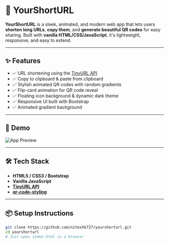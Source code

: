 # 🔗 YourShortURL

**YourShortURL** is a sleek, animated, and modern web app that lets users **shorten long URLs**, **copy them**, and **generate beautiful QR codes** for easy sharing. Built with **vanilla HTML/CSS/JavaScript**, it's lightweight, responsive, and easy to extend.

---

## ✨ Features

- ✅ URL shortening using the [TinyURL API](https://tinyurl.com/app/)
- ✅ Copy to clipboard & paste from clipboard
- ✅ Stylish animated QR codes with random gradients
- ✅ Flip-card animation for QR code reveal
- ✅ Floating icon background & dynamic dark theme
- ✅ Responsive UI built with Bootstrap
- ✅ Animated gradient background

---

## 🚀 Demo

![App Preview](https://dummyimage.com/800x400/2c5364/ffffff&text=YourShortURL+Preview)

---

## 🛠️ Tech Stack

- **HTML5 / CSS3 / Bootstrap**
- **Vanilla JavaScript**
- **[TinyURL API](https://tinyurl.com/app/dev)**
- **[qr-code-styling](https://github.com/kozakdenys/qr-code-styling)**

---

## 📦 Setup Instructions

```bash
git clone https://github.com/niteshk727/yourshorturl.git
cd yourshorturl
# Just open index.html in a browser
